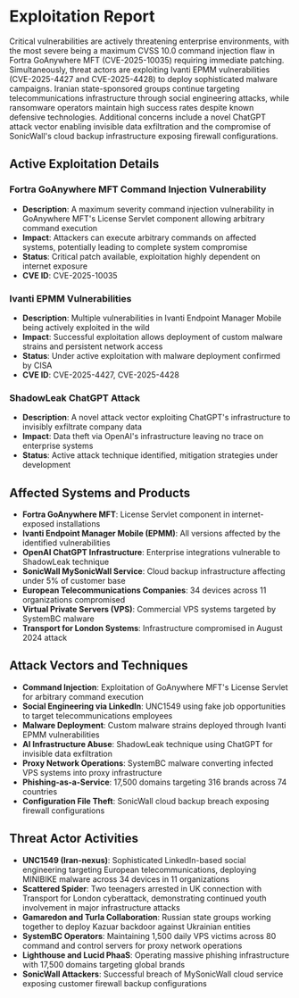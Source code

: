 # Exploitation Report

Critical vulnerabilities are actively threatening enterprise environments, with the most severe being a maximum CVSS 10.0 command injection flaw in Fortra GoAnywhere MFT (CVE-2025-10035) requiring immediate patching. Simultaneously, threat actors are exploiting Ivanti EPMM vulnerabilities (CVE-2025-4427 and CVE-2025-4428) to deploy sophisticated malware campaigns. Iranian state-sponsored groups continue targeting telecommunications infrastructure through social engineering attacks, while ransomware operators maintain high success rates despite known defensive technologies. Additional concerns include a novel ChatGPT attack vector enabling invisible data exfiltration and the compromise of SonicWall's cloud backup infrastructure exposing firewall configurations.

## Active Exploitation Details

### Fortra GoAnywhere MFT Command Injection Vulnerability
- **Description**: A maximum severity command injection vulnerability in GoAnywhere MFT's License Servlet component allowing arbitrary command execution
- **Impact**: Attackers can execute arbitrary commands on affected systems, potentially leading to complete system compromise
- **Status**: Critical patch available, exploitation highly dependent on internet exposure
- **CVE ID**: CVE-2025-10035

### Ivanti EPMM Vulnerabilities
- **Description**: Multiple vulnerabilities in Ivanti Endpoint Manager Mobile being actively exploited in the wild
- **Impact**: Successful exploitation allows deployment of custom malware strains and persistent network access
- **Status**: Under active exploitation with malware deployment confirmed by CISA
- **CVE ID**: CVE-2025-4427, CVE-2025-4428

### ShadowLeak ChatGPT Attack
- **Description**: A novel attack vector exploiting ChatGPT's infrastructure to invisibly exfiltrate company data
- **Impact**: Data theft via OpenAI's infrastructure leaving no trace on enterprise systems
- **Status**: Active attack technique identified, mitigation strategies under development

## Affected Systems and Products

- **Fortra GoAnywhere MFT**: License Servlet component in internet-exposed installations
- **Ivanti Endpoint Manager Mobile (EPMM)**: All versions affected by the identified vulnerabilities
- **OpenAI ChatGPT Infrastructure**: Enterprise integrations vulnerable to ShadowLeak technique
- **SonicWall MySonicWall Service**: Cloud backup infrastructure affecting under 5% of customer base
- **European Telecommunications Companies**: 34 devices across 11 organizations compromised
- **Virtual Private Servers (VPS)**: Commercial VPS systems targeted by SystemBC malware
- **Transport for London Systems**: Infrastructure compromised in August 2024 attack

## Attack Vectors and Techniques

- **Command Injection**: Exploitation of GoAnywhere MFT's License Servlet for arbitrary command execution
- **Social Engineering via LinkedIn**: UNC1549 using fake job opportunities to target telecommunications employees
- **Malware Deployment**: Custom malware strains deployed through Ivanti EPMM vulnerabilities
- **AI Infrastructure Abuse**: ShadowLeak technique using ChatGPT for invisible data exfiltration
- **Proxy Network Operations**: SystemBC malware converting infected VPS systems into proxy infrastructure
- **Phishing-as-a-Service**: 17,500 domains targeting 316 brands across 74 countries
- **Configuration File Theft**: SonicWall cloud backup breach exposing firewall configurations

## Threat Actor Activities

- **UNC1549 (Iran-nexus)**: Sophisticated LinkedIn-based social engineering targeting European telecommunications, deploying MINIBIKE malware across 34 devices in 11 organizations
- **Scattered Spider**: Two teenagers arrested in UK connection with Transport for London cyberattack, demonstrating continued youth involvement in major infrastructure attacks
- **Gamaredon and Turla Collaboration**: Russian state groups working together to deploy Kazuar backdoor against Ukrainian entities
- **SystemBC Operators**: Maintaining 1,500 daily VPS victims across 80 command and control servers for proxy network operations
- **Lighthouse and Lucid PhaaS**: Operating massive phishing infrastructure with 17,500 domains targeting global brands
- **SonicWall Attackers**: Successful breach of MySonicWall cloud service exposing customer firewall backup configurations